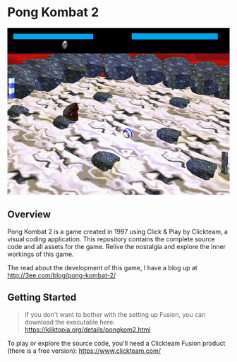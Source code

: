 # Pong Kombat 2

![Screenshot of Pong Kombat 2](https://github.com/rsadwick/pongkombat2/blob/main/screenshot.png) 

## Overview

Pong Kombat 2 is a game created in 1997 using Click & Play by Clickteam, a visual coding application. This repository contains the complete source code and all assets for the game. Relive the nostalgia and explore the inner workings of this game.

The read about the development of this game, I have a blog up at http://3ee.com/blog/pong-kombat-2/


## Getting Started

> If you don't want to bother with the setting up Fusion, you can download the executable here: https://kliktopia.org/details/pongkom2.html

To play or explore the source code, you'll need a Clickteam Fusion product (there is a free version): https://www.clickteam.com/